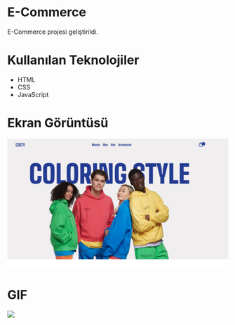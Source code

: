 # E-Commerce
E-Commerce projesi geliştirildi.

# Kullanılan Teknolojiler
- HTML
- CSS
- JavaScript

# Ekran Görüntüsü
![](images/ecommerce.png)

# GIF
![](images/ecommerce.gif)